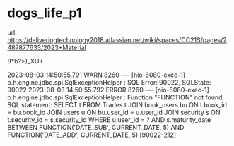 # dogs_life_p1

url: https://deliveringtechnology2018.atlassian.net/wiki/spaces/CC21S/pages/2487877633/2023+Material

8*b?>)_XU+

2023-08-03 14:50:55.791  WARN 8260 --- [nio-8080-exec-1] o.h.engine.jdbc.spi.SqlExceptionHelper   : SQL Error: 90022, SQLState: 90022
2023-08-03 14:50:55.792 ERROR 8260 --- [nio-8080-exec-1] o.h.engine.jdbc.spi.SqlExceptionHelper   : Function "FUNCTION" not found; SQL statement:
SELECT t FROM Trades t JOIN book_users bu ON t.book_id = bu.book_id JOIN users u ON bu.user_id = u.user_id JOIN security s ON t.security_id = s.security_id WHERE u.user_id = ? AND s.maturity_date BETWEEN FUNCTION('DATE_SUB', CURRENT_DATE, 5) AND FUNCTION('DATE_ADD', CURRENT_DATE, 5) [90022-212]
